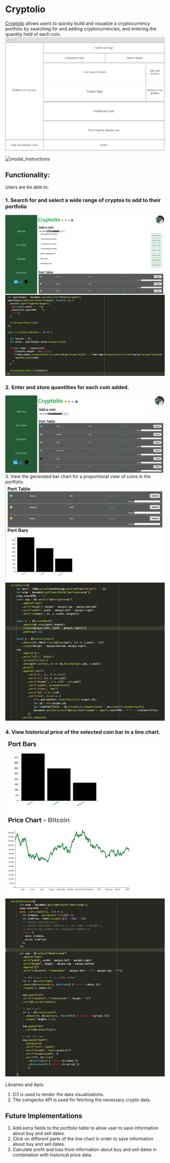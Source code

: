 <h1>Cryptolio</h1>
<a href="https://domswaby.github.io/js-project">Cryptolio</a> allows users to quickly build and visualize a cryptocurrency portfolio by searching for and adding cryptocurrencies, and entering the quantity held of each coin. 

<img src="screenshots/cryptolio_wireframe.png" />

![modal_instructions](https://user-images.githubusercontent.com/10789682/162228527-bdf94d51-0ade-4aa5-92b4-ec85a7cb33b6.png)

<h2>Functionality:</h2>
Users are be able to: 
<h3>1. Search for and select a wide range of cryptos to add to their portfolio</h3>
<img src="screenshots/search.png" />
<img src="screenshots/filter_search_results.png" />

<h3>2. Enter and store quantities for each coin added.</h3>
<img src="screenshots/search_box.png"

 
<h3>3. View the generated bar chart for a proportional view of coins in the portfolio.</h3>
<img src="screenshots/table_and_bars.png" />
<img src="screenshots/build_bar_chart.png" />
  
<h3>4. View historical price of the selected coin bar in a line chart.</h3>
<img src="screenshots/bars_and_line.png" /> 
<img src="screenshots/build_line_chart.png" />


Libraries and Apis: 
1. D3 is used to render the data visualizations.  
2. The coingecko API is used for fetching the necessary crypto data. 

<h2>Future Implementations</h2> 

1. Add extra fields to the portfolio table to allow user to save information about buy and sell dates.
2. Click on different parts of the line chart in order to save information about buy and sell dates.  
3. Calculate profit and loss from information about buy and sell dates in combination with historical price data.

